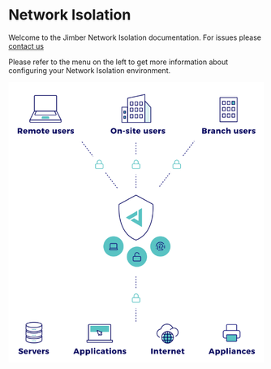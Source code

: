 # Network Isolation
Welcome to the Jimber Network Isolation documentation. For issues please [contact us](./contact/index)

Please refer to the menu on the left to get more information about configuring your Network Isolation environment.


![mainpage_networkisolation.svg](mainpage_networkisolation.svg)